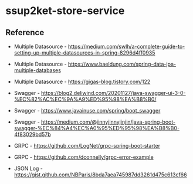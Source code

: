 # ssup2ket-store-service

## Reference

* Multiple Datasource - https://medium.com/swlh/a-complete-guide-to-setting-up-multiple-datasources-in-spring-8296d4ff0935
* Multiple Datasource - https://www.baeldung.com/spring-data-jpa-multiple-databases
* Multiple Datasource - https://gigas-blog.tistory.com/122

* Swagger - https://blog2.deliwind.com/20201127/java-swagger-ui-3-0-%EC%82%AC%EC%9A%A9%ED%95%98%EA%B8%B0/
* Swagger - https://www.javainuse.com/spring/boot_swagger
* Swagger - https://medium.com/@jinnyjinnyjinjin/java-spring-boot-swagger-%EC%84%A4%EC%A0%95%ED%95%98%EA%B8%B0-4f83029bd57b

* GRPC - https://github.com/LogNet/grpc-spring-boot-starter
* GRPC - https://github.com/dconnelly/grpc-error-example

* JSON Log - https://gist.github.com/NBParis/8bda7aea745987dd3261d475c613cf66
